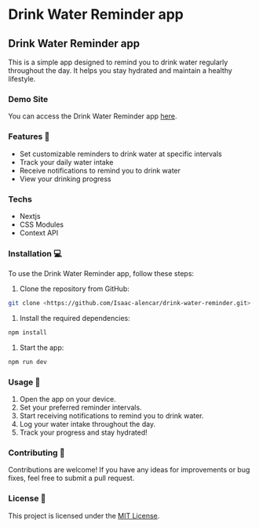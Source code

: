 # Drink Water Reminder app

## Drink Water Reminder app

This is a simple app designed to remind you to drink water regularly throughout the day. It helps you stay hydrated and maintain a healthy lifestyle.

### Demo Site

You can access the Drink Water Reminder app [here](https://drink-water-reminder-silk.vercel.app/).



### Features 📌

- Set customizable reminders to drink water at specific intervals
- Track your daily water intake
- Receive notifications to remind you to drink water
- View your drinking progress

### Techs
- Nextjs
- CSS Modules
- Context API

### Installation 💻

To use the Drink Water Reminder app, follow these steps:

1. Clone the repository from GitHub:

```bash
git clone <https://github.com/Isaac-alencar/drink-water-reminder.git>
```

1. Install the required dependencies:

```bash
npm install
```

1. Start the app:

```bash
npm run dev
```

### Usage 📢

1. Open the app on your device.
2. Set your preferred reminder intervals.
3. Start receiving notifications to remind you to drink water.
4. Log your water intake throughout the day.
5. Track your progress and stay hydrated!

### Contributing 🙌

Contributions are welcome! If you have any ideas for improvements or bug fixes, feel free to submit a pull request.

### License 📃

This project is licensed under the [MIT License](https://opensource.org/licenses/MIT).
